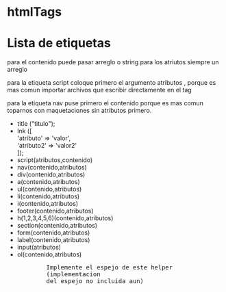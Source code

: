 # htmlTags

<h1>Lista de etiquetas</h1>

<p>
para el contenido puede pasar arreglo o string
para los atriutos siempre un arreglo
</p>

<p>
para la etiqueta script coloque primero 
el argumento atributos , porque es mas
comun importar archivos que escribir
directamente en el tag
</p>

<p>
para la etiqueta nav puse primero el contenido 
porque es mas comun toparnos con maquetaciones
sin atributos primero.
</p>

<ul>
    <li>title ("titulo");</li>
    <li>lnk ([<br>
        'atributo' => 'valor',<br>
        'atributo2' => 'valor2'<br>
    ]);</li>
    <li>script(atributos,contenido)</li>
    <li>nav(contenido,atributos)</li>
    <li>div(contenido,atributos)</li>
    <li>a(contenido,atributos)</li>
    <li>ul(contenido,atributos)</li>
    <li>li(contenido,atributos)</li>
    <li>i(contenido,atributos)</li>
    <li>footer(contenido,atributos)</li>
    <li>h(1,2,3,4,5,6)(contenido,atributos)</li>
    <li>section(contenido,atributos)</li>
    <li>form(contenido,atributos)</li>
    <li>label(contenido,atributos)</li>
    <li>input(atributos)</li>
    <li>
    ol(contenido,atributos)
        <div>
        <pre>
        Implemente el espejo de este helper
        (implementacion 
        del espejo no incluida aun)
        </pre>
        </div>
    </li>
</ul>